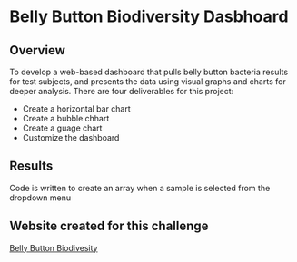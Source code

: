 # Belly Button Biodiversity Dasbhoard

## Overview
To develop a web-based dashboard that pulls belly button bacteria results for test subjects, and presents the data using visual graphs and charts for deeper analysis.
There are four deliverables for this project:
- Create a horizontal bar chart
- Create a bubble chhart
- Create a guage chart
- Customize the dashboard

## Results
Code is written to create an array when a sample is selected from the dropdown menu



## Website created for this challenge
<a href="https://teresawehmeier.github.io/plotlyDeploy/">Belly Button Biodivesity</a>
